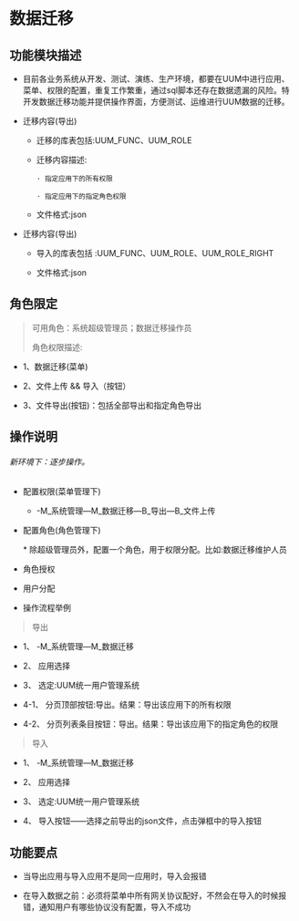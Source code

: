 # 数据迁移

## 功能模块描述

* 目前各业务系统从开发、测试、演练、生产环境，都要在UUM中进行应用、菜单、权限的配置，重复工作繁重，通过sql脚本还存在数据遗漏的风险。特开发数据迁移功能并提供操作界面，方便测试、运维进行UUM数据的迁移。

* 迁移内容\(导出\)

  * 迁移的库表包括:UUM\_FUNC、UUM\_ROLE

  * 迁移内容描述:

    ```
    · 指定应用下的所有权限

    · 指定应用下的指定角色权限
    ```

  * 文件格式:json

* 迁移内容\(导出\)

  * 导入的库表包括 :UUM\_FUNC、UUM\_ROLE、UUM\_ROLE\_RIGHT

  * 文件格式:json

## 角色限定

> 可用角色：系统超级管理员；数据迁移操作员
>
> 角色权限描述:

* 1、数据迁移\(菜单\)

* 2、文件上传 && 导入（按钮）

* 3、文件导出\(按钮\)：包括全部导出和指定角色导出

## 操作说明

###### 新环境下：逐步操作。

* 配置权限\(菜单管理下\)

  * -M\_系统管理—M\_数据迁移—B\_导出—B\_文件上传

* 配置角色\(角色管理下\)

  \* 除超级管理员外，配置一个角色，用于权限分配。比如:数据迁移维护人员

* 角色授权

* 用户分配

* 操作流程举例

> 导出

* 1、  -M\_系统管理—M\_数据迁移

* 2、  应用选择

* 3、  选定:UUM统一用户管理系统

* 4-1、  分页顶部按钮:导出。结果：导出该应用下的所有权限

* 4-2、  分页列表条目按钮：导出。结果：导出该应用下的指定角色的权限

> 导入

* 1、  -M\_系统管理—M\_数据迁移

* 2、  应用选择

* 3、  选定:UUM统一用户管理系统

* 4、  导入按钮——选择之前导出的json文件，点击弹框中的导入按钮

## 功能要点

* 当导出应用与导入应用不是同一应用时，导入会报错

* 在导入数据之前：必须将菜单中所有网关协议配好，不然会在导入的时候报错，通知用户有哪些协议没有配置，导入不成功







